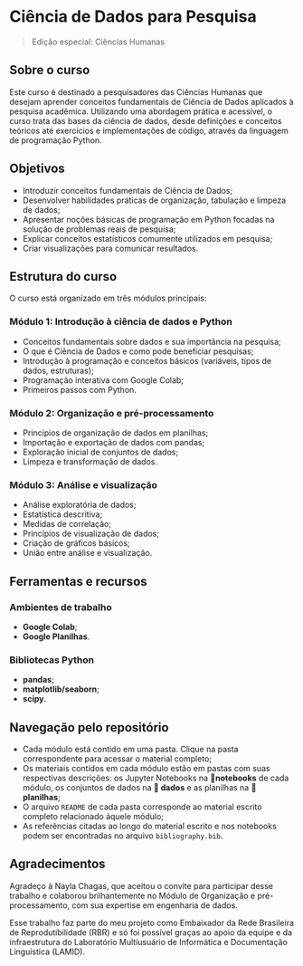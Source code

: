 # Ciência de Dados para Pesquisa
> Edição especial: Ciências Humanas

## Sobre o curso
Este curso é destinado a pesquisadores das Ciências Humanas que desejam aprender conceitos fundamentais de Ciência de Dados aplicados à pesquisa acadêmica. Utilizando uma abordagem prática e acessível, o curso trata das bases da ciência de dados, desde definições e conceitos teóricos até exercícios e implementações de código, através da linguagem de programação Python. 

## Objetivos
* Introduzir conceitos fundamentais de Ciência de Dados;
* Desenvolver habilidades práticas de organização, tabulação e limpeza de dados;
* Apresentar noções básicas de programação em Python focadas na solução de problemas reais de pesquisa;
* Explicar conceitos estatísticos comumente utilizados em pesquisa;
* Criar visualizações para comunicar resultados.
  
## Estrutura do curso
O curso está organizado em três módulos principais:

### Módulo 1: Introdução à ciência de dados e Python
* Conceitos fundamentais sobre dados e sua importância na pesquisa;
* O que é Ciência de Dados e como pode beneficiar pesquisas;
* Introdução à programação e conceitos básicos (variáveis, tipos de dados, estruturas);
* Programação interativa com Google Colab;
* Primeiros passos com Python.

### Módulo 2: Organização e pré-processamento
* Princípios de organização de dados em planilhas;
* Importação e exportação de dados com pandas;
* Exploração inicial de conjuntos de dados;
* Limpeza e transformação de dados.

### Módulo 3: Análise e visualização
* Análise exploratória de dados;
* Estatística descritiva;
* Medidas de correlação;
* Princípios de visualização de dados;
* Criação de gráficos básicos;
* União entre análise e visualização.
  
## Ferramentas e recursos
### Ambientes de trabalho
* **Google Colab**;
* **Google Planilhas**.

### Bibliotecas Python
* **pandas**;
* **matplotlib/seaborn**;
* **scipy**.

## Navegação pelo repositório
* Cada módulo está contido em uma pasta. Clique na pasta correspondente para acessar o material completo;
* Os materiais contidos em cada módulo estão em pastas com suas respectivas descrições: os Jupyter Notebooks na **📁notebooks** de cada módulo, os conjuntos de dados na **📁 dados** e as planilhas na **📁 planilhas**;
* O arquivo `README` de cada pasta corresponde ao material escrito completo relacionado àquele módulo;
* As referências citadas ao longo do material escrito e nos notebooks podem ser encontradas no arquivo `bibliography.bib`.

## Agradecimentos
Agradeço à Nayla Chagas, que aceitou o convite para participar desse trabalho e colaborou brilhantemente no Módulo de Organização e pré-processamento, com sua expertise em engenharia de dados.

Esse trabalho faz parte do meu projeto como Embaixador da Rede Brasileira de Reprodutibilidade (RBR) e só foi possível graças ao apoio da equipe e da infraestrutura do Laboratório Multiusuário de Informática e Documentação Linguística (LAMID).


